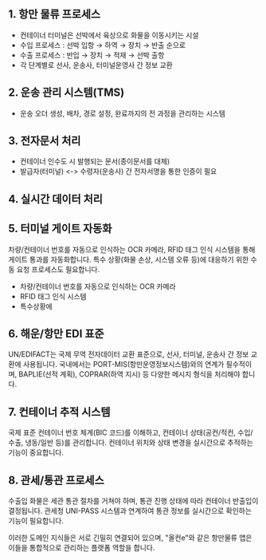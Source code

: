 
## 1. 항만 물류 프로세스

- 컨테이너 터미널은 선박에서 육상으로 화물을 이동시키는 시설
- 수입 프로세스 : 선박 입항 → 하역 → 장치 → 반출 순으로
- 수출 프로세스 : 반입 → 장치 → 적재 → 선박 출항
- 각 단계별로 선사, 운송사, 터미널운영사 간 정보 교환

## 2. 운송 관리 시스템(TMS)

- 운송 오더 생성, 배차, 경로 설정, 완료까지의 전 과정을 관리하는 시스템

## 3. 전자문서 처리

- 컨테이너 인수도 시 발행되는 문서(종이문서를 대체)
- 발급자(터미널) <-> 수령자(운송사) 간 전자서명을 통한 인증이 필요

## 4. 실시간 데이터 처리


## 5. 터미널 게이트 자동화

차량/컨테이너 번호를 자동으로 인식하는 OCR 카메라, RFID 태그 인식 시스템을 통해 게이트 통과를 자동화합니다. 특수 상황(화물 손상, 시스템 오류 등)에 대응하기 위한 수동 요청 프로세스도 필요합니다.

- 차량/컨테이너 번호를 자동으로 인식하는 OCR 카메라
- RFID 태그 인식 시스템
- 특수상황에 

## 6. 해운/항만 EDI 표준

UN/EDIFACT는 국제 무역 전자데이터 교환 표준으로, 선사, 터미널, 운송사 간 정보 교환에 사용됩니다. 국내에서는 PORT-MIS(항만운영정보시스템)와의 연계가 필수적이며, BAPLIE(선적 계획), COPRAR(하역 지시) 등 다양한 메시지 형식을 처리해야 합니다.

## 7. 컨테이너 추적 시스템

국제 표준 컨테이너 번호 체계(BIC 코드)를 이해하고, 컨테이너 상태(공컨/적컨, 수입/수출, 냉동/일반 등)를 관리합니다. 컨테이너 위치와 상태 변경을 실시간으로 추적하는 기능이 중요합니다.

## 8. 관세/통관 프로세스

수출입 화물은 세관 통관 절차를 거쳐야 하며, 통관 진행 상태에 따라 컨테이너 반출입이 결정됩니다. 관세청 UNI-PASS 시스템과 연계하여 통관 정보를 실시간으로 확인하는 기능이 필요합니다.

이러한 도메인 지식들은 서로 긴밀히 연결되어 있으며, "올컨e"와 같은 항만물류 앱은 이들을 통합적으로 관리하는 플랫폼 역할을 합니다.